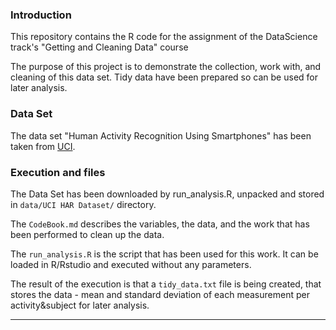 ### Introduction

This repository contains the R code for the assignment of the DataScience track's "Getting and Cleaning Data" course 

The purpose of this project is to demonstrate the collection, work with, and cleaning of this data set. Tidy data have been prepared so can be used for later analysis.

### Data Set

The data set "Human Activity Recognition Using Smartphones" has been taken from [UCI](http://archive.ics.uci.edu/ml/datasets/Human+Activity+Recognition+Using+Smartphones).

### Execution and files

The Data Set has been downloaded by run_analysis.R, unpacked and stored in `data/UCI HAR Dataset/` directory.

The `CodeBook.md` describes the variables, the data, and the work that has been performed to clean up the data.

The `run_analysis.R` is the script that has been used for this work. It can be loaded in R/Rstudio and executed without any parameters.

The result of the execution is that a `tidy_data.txt` file is being created, that stores the data - mean and standard deviation of each measurement per activity&subject for later analysis.

---------------------------------------------------------------------------
